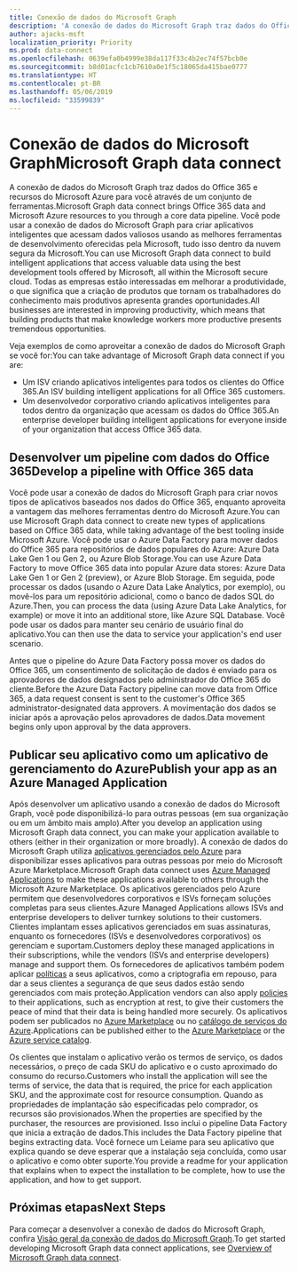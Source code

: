 ```yaml
---
title: Conexão de dados do Microsoft Graph
description: 'A conexão de dados do Microsoft Graph traz dados do Office 365 e recursos do Microsoft Azure para você através de um pipeline de dados principal. Você pode usar a conexão de dados do Microsoft Graph para criar aplicativos inteligentes que acessam dados valiosos usando as melhores ferramentas de desenvolvimento oferecidas pela Microsoft, tudo isso dentro da nuvem segura da Microsoft. Todas as empresas estão interessadas em melhorar a produtividade, o que significa que a criação de produtos que tornam os trabalhadores do conhecimento mais produtivos apresenta grandes oportunidades. '
author: ajacks-msft
localization_priority: Priority
ms.prod: data-connect
ms.openlocfilehash: 0639efa0b4999e38da117f33c4b2ec74f57bcb0e
ms.sourcegitcommit: b8d01acfc1cb7610a0e1f5c18065da415bae0777
ms.translationtype: HT
ms.contentlocale: pt-BR
ms.lasthandoff: 05/06/2019
ms.locfileid: "33599839"
---
```

# <a name="microsoft-graph-data-connect"></a><span data-ttu-id="3451c-105">Conexão de dados do Microsoft Graph</span><span class="sxs-lookup"><span data-stu-id="3451c-105">Microsoft Graph data connect</span></span>

<span data-ttu-id="3451c-106">A conexão de dados do Microsoft Graph traz dados do Office 365 e recursos do Microsoft Azure para você através de um conjunto de ferramentas.</span><span class="sxs-lookup"><span data-stu-id="3451c-106">Microsoft Graph data connect brings Office 365 data and Microsoft Azure resources to you through a core data pipeline.</span></span> <span data-ttu-id="3451c-107">Você pode usar a conexão de dados do Microsoft Graph para criar aplicativos inteligentes que acessam dados valiosos usando as melhores ferramentas de desenvolvimento oferecidas pela Microsoft, tudo isso dentro da nuvem segura da Microsoft.</span><span class="sxs-lookup"><span data-stu-id="3451c-107">You can use Microsoft Graph data connect to build intelligent applications that access valuable data using the best development tools offered by Microsoft, all within the Microsoft secure cloud.</span></span> <span data-ttu-id="3451c-108">Todas as empresas estão interessadas em melhorar a produtividade, o que significa que a criação de produtos que tornam os trabalhadores do conhecimento mais produtivos apresenta grandes oportunidades.</span><span class="sxs-lookup"><span data-stu-id="3451c-108">All businesses are interested in improving productivity, which means that building products that make knowledge workers more productive presents tremendous opportunities.</span></span> 

<span data-ttu-id="3451c-109">Veja exemplos de como aproveitar a conexão de dados do Microsoft Graph se você for:</span><span class="sxs-lookup"><span data-stu-id="3451c-109">You can take advantage of Microsoft Graph data connect if you are:</span></span>

- <span data-ttu-id="3451c-110">Um ISV criando aplicativos inteligentes para todos os clientes do Office 365.</span><span class="sxs-lookup"><span data-stu-id="3451c-110">An ISV building intelligent applications for all Office 365 customers.</span></span>
- <span data-ttu-id="3451c-111">Um desenvolvedor corporativo criando aplicativos inteligentes para todos dentro da organização que acessam os dados do Office 365.</span><span class="sxs-lookup"><span data-stu-id="3451c-111">An enterprise developer building intelligent applications for everyone inside of your organization that access Office 365 data.</span></span>

## <a name="develop-a-pipeline-with-office-365-data"></a><span data-ttu-id="3451c-112">Desenvolver um pipeline com dados do Office 365</span><span class="sxs-lookup"><span data-stu-id="3451c-112">Develop a pipeline with Office 365 data</span></span>
<span data-ttu-id="3451c-113">Você pode usar a conexão de dados do Microsoft Graph para criar novos tipos de aplicativos baseados nos dados do Office 365, enquanto aproveita a vantagem das melhores ferramentas dentro do Microsoft Azure.</span><span class="sxs-lookup"><span data-stu-id="3451c-113">You can use Microsoft Graph data connect to create new types of applications based on Office 365 data, while taking advantage of the best tooling inside Microsoft Azure.</span></span> <span data-ttu-id="3451c-114">Você pode usar o Azure Data Factory para mover dados do Office 365 para repositórios de dados populares do Azure: Azure Data Lake Gen 1 ou Gen 2, ou Azure Blob Storage.</span><span class="sxs-lookup"><span data-stu-id="3451c-114">You can use Azure Data Factory to move Office 365 data into popular Azure data stores: Azure Data Lake Gen 1 or Gen 2 (preview), or Azure Blob Storage.</span></span> <span data-ttu-id="3451c-115">Em seguida, pode processar os dados (usando o Azure Data Lake Analytics, por exemplo), ou movê-los para um repositório adicional, como o banco de dados SQL do Azure.</span><span class="sxs-lookup"><span data-stu-id="3451c-115">Then, you can process the data (using Azure Data Lake Analytics, for example) or move it into an additional store, like Azure SQL Database.</span></span> <span data-ttu-id="3451c-116">Você pode usar os dados para manter seu cenário de usuário final do aplicativo.</span><span class="sxs-lookup"><span data-stu-id="3451c-116">You can then use the data to service your application's end user scenario.</span></span>

<span data-ttu-id="3451c-117">Antes que o pipeline do Azure Data Factory possa mover os dados do Office 365, um consentimento de solicitação de dados é enviado para os aprovadores de dados designados pelo administrador do Office 365 do cliente.</span><span class="sxs-lookup"><span data-stu-id="3451c-117">Before the Azure Data Factory pipeline can move data from Office 365, a data request consent is sent to the customer's Office 365 administrator-designated data approvers.</span></span> <span data-ttu-id="3451c-118">A movimentação dos dados se iniciar após a aprovação pelos aprovadores de dados.</span><span class="sxs-lookup"><span data-stu-id="3451c-118">Data movement begins only upon approval by the data approvers.</span></span>

## <a name="publish-your-app-as-an-azure-managed-application"></a><span data-ttu-id="3451c-119">Publicar seu aplicativo como um aplicativo de gerenciamento do Azure</span><span class="sxs-lookup"><span data-stu-id="3451c-119">Publish your app as an Azure Managed Application</span></span>
<span data-ttu-id="3451c-120">Após desenvolver um aplicativo usando a conexão de dados do Microsoft Graph, você pode disponibilizá-lo para outras pessoas (em sua organização ou em um âmbito mais amplo).</span><span class="sxs-lookup"><span data-stu-id="3451c-120">After you develop an application using Microsoft Graph data connect, you can make your application available to others (either in their organization or more broadly).</span></span> <span data-ttu-id="3451c-121">A conexão de dados do Microsoft Graph utiliza [aplicativos gerenciados pelo Azure](https://docs.microsoft.com/pt-BR/azure/managed-applications/overview) para disponibilizar esses aplicativos para outras pessoas por meio do Microsoft Azure Marketplace.</span><span class="sxs-lookup"><span data-stu-id="3451c-121">Microsoft Graph data connect uses [Azure Managed Applications](https://docs.microsoft.com/pt-BR/azure/managed-applications/overview) to make these applications available to others through the Microsoft Azure Marketplace.</span></span> <span data-ttu-id="3451c-122">Os aplicativos gerenciados pelo Azure permitem que desenvolvedores corporativos e ISVs forneçam soluções completas para seus clientes.</span><span class="sxs-lookup"><span data-stu-id="3451c-122">Azure Managed Applications allows ISVs and enterprise developers to deliver turnkey solutions to their customers.</span></span> <span data-ttu-id="3451c-123">Clientes implantam esses aplicativos gerenciados em suas assinaturas, enquanto os fornecedores (ISVs e desenvolvedores corporativos) os gerenciam e suportam.</span><span class="sxs-lookup"><span data-stu-id="3451c-123">Customers deploy these managed applications in their subscriptions, while the vendors (ISVs and enterprise developers) manage and support them.</span></span> <span data-ttu-id="3451c-124">Os fornecedores de aplicativos também podem aplicar [políticas](https://docs.microsoft.com/pt-BR/azure/managed-applications/overview#azure-policy) a seus aplicativos, como a criptografia em repouso, para dar a seus clientes a segurança de que seus dados estão sendo gerenciados com mais proteção.</span><span class="sxs-lookup"><span data-stu-id="3451c-124">Application vendors can also apply [policies](https://docs.microsoft.com/pt-BR/azure/managed-applications/overview#azure-policy) to their applications, such as encryption at rest, to give their customers the peace of mind that their data is being handled more securely.</span></span> <span data-ttu-id="3451c-125">Os aplicativos podem ser publicados no [Azure Marketplace](https://docs.microsoft.com/pt-BR/azure/managed-applications/publish-marketplace-app) ou no [catálogo de serviços do Azure](https://docs.microsoft.com/pt-BR/azure/managed-applications/publish-service-catalog-app).</span><span class="sxs-lookup"><span data-stu-id="3451c-125">Applications can be published either to the [Azure Marketplace](https://docs.microsoft.com/pt-BR/azure/managed-applications/publish-marketplace-app) or the [Azure service catalog](https://docs.microsoft.com/pt-BR/azure/managed-applications/publish-service-catalog-app).</span></span>

<span data-ttu-id="3451c-126">Os clientes que instalam o aplicativo verão os termos de serviço, os dados necessários, o preço de cada SKU do aplicativo e o custo aproximado do consumo do recurso.</span><span class="sxs-lookup"><span data-stu-id="3451c-126">Customers who install the application will see the terms of service, the data that is required, the price for each application SKU, and the approximate cost for resource consumption.</span></span> <span data-ttu-id="3451c-127">Quando as propriedades de implantação são especificadas pelo comprador, os recursos são provisionados.</span><span class="sxs-lookup"><span data-stu-id="3451c-127">When the properties are specified by the purchaser, the resources are provisioned.</span></span> <span data-ttu-id="3451c-128">Isso inclui o pipeline Data Factory que inicia a extração de dados.</span><span class="sxs-lookup"><span data-stu-id="3451c-128">This includes the Data Factory pipeline that begins extracting data.</span></span> <span data-ttu-id="3451c-129">Você fornece um Leiame para seu aplicativo que explica quando se deve esperar que a instalação seja concluída, como usar o aplicativo e como obter suporte.</span><span class="sxs-lookup"><span data-stu-id="3451c-129">You provide a readme for your application that explains when to expect the installation to be complete, how to use the application, and how to get support.</span></span>

## <a name="next-steps"></a><span data-ttu-id="3451c-130">Próximas etapas</span><span class="sxs-lookup"><span data-stu-id="3451c-130">Next Steps</span></span> 
<span data-ttu-id="3451c-131">Para começar a desenvolver a conexão de dados do Microsoft Graph, confira [Visão geral da conexão de dados do Microsoft Graph](data-connect-concept-overview.md).</span><span class="sxs-lookup"><span data-stu-id="3451c-131">To get started developing Microsoft Graph data connect applications, see [Overview of Microsoft Graph data connect](data-connect-concept-overview.md).</span></span>
